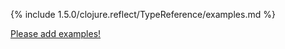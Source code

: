 {% include 1.5.0/clojure.reflect/TypeReference/examples.md %}

[Please add examples!](https://github.com/arrdem/grimoire/edit/master/_includes/1.6.0/clojure.reflect/TypeReference/examples.md)
